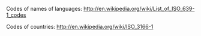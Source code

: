 Codes of names of languages: http://en.wikipedia.org/wiki/List_of_ISO_639-1_codes

Codes of countries: http://en.wikipedia.org/wiki/ISO_3166-1